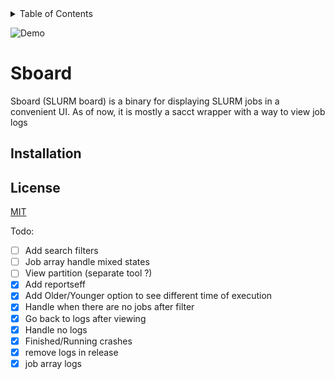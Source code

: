 <details>
<summary>Table of Contents</summary>

- [Sboard](#Sboard)
  - [Installation](#installation)
  - [License](#license)

</details>

<!-- cargo-rdme start -->

![Demo](https://github.com/leohscl/sboard/blob/main/assets/render_sboard.gif)

# Sboard

Sboard (SLURM board) is a binary for displaying SLURM jobs in a convenient UI.
As of now, it is mostly a sacct wrapper with a way to view job logs

## Installation

## License

[MIT](./LICENSE)

Todo:
- [ ] Add search filters
- [ ] Job array handle mixed states
- [ ] View partition (separate tool ?)
- [x] Add reportseff
- [x] Add Older/Younger option to see different time of execution
- [x] Handle when there are no jobs after filter
- [x] Go back to logs after viewing
- [x] Handle no logs
- [x] Finished/Running crashes
- [x] remove logs in release
- [x] job array logs
